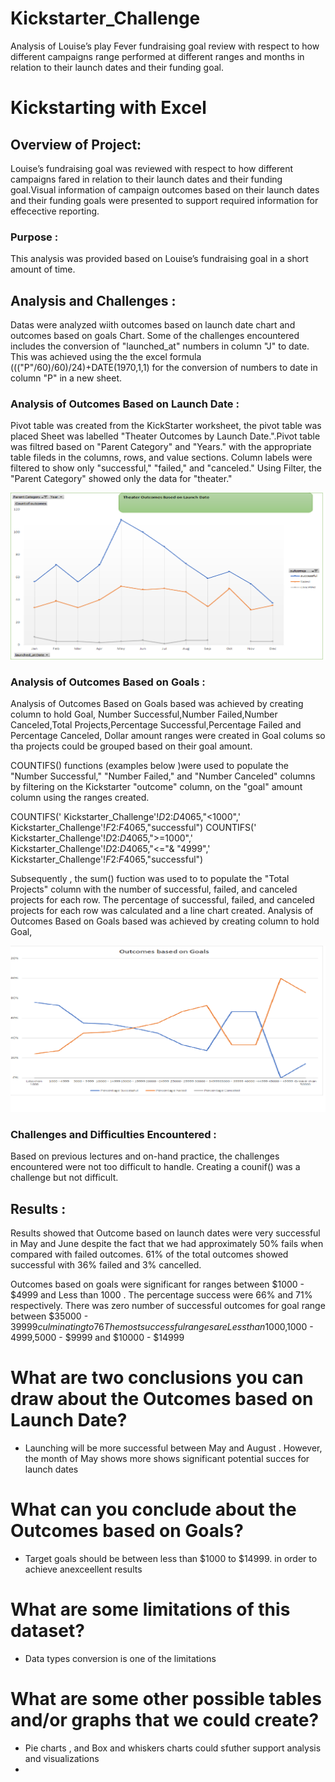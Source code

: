 # Kickstarter_Challenge
Analysis of Louise’s play Fever fundraising goal review with respect to how different campaigns range performed at different ranges and months in relation to their launch dates and their funding goal.
# Kickstarting with Excel

## Overview of Project: 

Louise’s fundraising goal was reviewed with respect to how different campaigns fared in relation to their launch dates and their 
funding goal.Visual information of campaign outcomes based on their launch dates and their funding goals 
were presented to support required information for effecective reporting.
			
### Purpose : 	
This analysis was provided based on Louise’s fundraising goal in a short amount of time.
 
## Analysis and Challenges :
Datas were analyzed wiith outcomes based on launch date chart and outcomes based on goals Chart.
Some of the challenges encountered includes the conversion of "launched_at" numbers in column "J" to date. 
This was achieved using the the excel formula ((("P"/60)/60)/24)+DATE(1970,1,1) for the conversion 
of numbers to date in column "P" in a new sheet.

### Analysis of Outcomes Based on Launch Date : 
Pivot table was created from the KickStarter worksheet,  the pivot table was placed
Sheet was labelled "Theater Outcomes by Launch Date.".Pivot table was
filtred based on "Parent Category" and "Years." with the appropriate table 
fileds in the columns, rows, and value sections. Column labels were 
filtered to  show only "successful," "failed," and "canceled."
Using  Filter, the "Parent Category"  showed only the data for "theater." 
						
![Plot 1](https://github.com/Adegbenga1/Kickstarter_Challenge/blob/main/Theater%20Outcomes%20Lauch%20dates.png?raw=true)	
						
### Analysis of Outcomes Based on Goals :

Analysis of  Outcomes Based on Goals based was achieved by creating column to hold Goal,
Number Successful,Number Failed,Number Canceled,Total Projects,Percentage Successful,Percentage Failed
and Percentage Canceled, Dollar amount ranges were created in Goal colums so tha projects could be 
grouped based on their goal amount. 

COUNTIFS() functions (examples below )were used to populate the "Number Successful," "Number Failed," 
and "Number Canceled" columns by filtering on the Kickstarter "outcome" column, on the "goal" 
amount column using the ranges created.

COUNTIFS(' Kickstarter_Challenge'!$D$2:$D$4065,"<1000",' Kickstarter_Challenge'!$F$2:$F$4065,"successful")
COUNTIFS(' Kickstarter_Challenge'!$D$2:$D$4065,">=1000",' Kickstarter_Challenge'!$D$2:$D$4065,"<="& "4999",' Kickstarter_Challenge'!$F$2:$F$4065,"successful")
					  
Subsequently , the sum() fuction was used to to populate the "Total Projects" column 
with the number of successful, failed, and canceled projects for each row. 
The percentage of successful, failed, and canceled projects for each row was calculated 
and a line chart created. Analysis of  Outcomes Based on Goals based was achieved by creating column to hold Goal,

![Plot 2](https://github.com/Adegbenga1/Kickstarter_Challenge/blob/main/Outcomes%20Vs%20Goals.png?raw=true)
### Challenges and Difficulties Encountered :

Based on previous lectures and on-hand practice, the challenges encountered were
not too difficult to handle. Creating a counif() was a challenge but not difficult.

## Results :

Results showed that Outcome based on launch dates were very successful in May and June despite the 
fact that we had approximately 50% fails when compared with failed outcomes.
61% of the total outcomes showed successful with 36% failed and 3% cancelled.

Outcomes based on goals were significant for ranges between $1000 - $4999 and Less than 1000 . The percentage success  were
66% and 71% respectively.
There was zero number of successful outcomes for goal range between $35000 - $39999 culminating to 76% of failed outcomes for this range.
The most successful ranges are Less than 1000,$1000 - $4999 ,$5000 - $9999 and $10000 - $14999

# What are two conclusions you can draw about the Outcomes based on Launch Date? 
-	 Launching will be more successful between May and August . However, the month 
 	of May shows more shows significant potential succes for launch dates

# What can you conclude about the Outcomes based on Goals? 
- 	Target goals should be between less than $1000 to $14999. in order to achieve anexceellent results

# What are some limitations of this dataset? 
- 	Data types conversion is one of the limitations 

# What are some other possible tables and/or graphs that we could create? 
- 	Pie charts , and Box and whiskers charts could sfuther support analysis and visualizations
- 	



